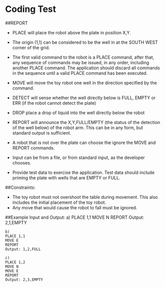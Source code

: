 # Coding Test

##REPORT

- PLACE will place the robot above the plate in position X,Y. 
- The origin (1,1) can be considered to be the well in at the SOUTH WEST corner of the grid.
- The first valid command to the robot is a PLACE command, after that, any sequence of commands may be issued, in any order, including another PLACE command. The application should discard all commands in the sequence until a valid PLACE command has been executed.
- MOVE will move the toy robot one well in the direction specified by the command.
- DETECT will sense whether the well directly below is FULL, EMPTY or ERR (if the robot cannot detect the plate)
- DROP place a drop of liquid into the well directly below the robot
- REPORT will announce the X,Y,FULL/EMPTY (the status of the detection of the well below) of the robot arm. This can be in any form, but standard output is sufficient.

- A robot that is not over the plate can choose the ignore the MOVE and REPORT commands.
- Input can be from a file, or from standard input, as the developer chooses.
- Provide test data to exercise the application. Test data should include priming the plate with wells that are EMPTY or FULL.


##Constraints:
- The toy robot must not overshoot  the table during movement. This also includes the initial placement of the toy robot. 
- Any move that would cause the robot to fall must be ignored.

##Example Input and Output:
    a)
    PLACE 1,1
    MOVE N
    REPORT
    Output: 2,1,EMPTY

    b) 
    PLACE 1,1
    MOVE E
    REPORT
    Output: 1,2,FULL

    c)
    PLACE 1,2
    MOVE N
    MOVE E
    REPORT
    Output: 2,3,EMPTY